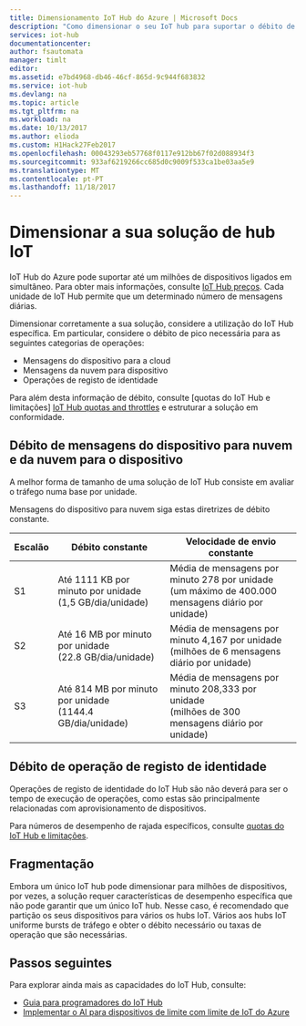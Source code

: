 ```yaml
---
title: Dimensionamento IoT Hub do Azure | Microsoft Docs
description: "Como dimensionar o seu IoT hub para suportar o débito de mensagem previsto. Inclui um resumo das opções de fragmentação e o débito suportado para cada camada."
services: iot-hub
documentationcenter: 
author: fsautomata
manager: timlt
editor: 
ms.assetid: e7bd4968-db46-46cf-865d-9c944f683832
ms.service: iot-hub
ms.devlang: na
ms.topic: article
ms.tgt_pltfrm: na
ms.workload: na
ms.date: 10/13/2017
ms.author: elioda
ms.custom: H1Hack27Feb2017
ms.openlocfilehash: 00043293eb57768f0117e912bb67f02d088934f3
ms.sourcegitcommit: 933af6219266cc685d0c9009f533ca1be03aa5e9
ms.translationtype: MT
ms.contentlocale: pt-PT
ms.lasthandoff: 11/18/2017
---
```

# <a name="scale-your-iot-hub-solution"></a>Dimensionar a sua solução de hub IoT
IoT Hub do Azure pode suportar até um milhões de dispositivos ligados em simultâneo. Para obter mais informações, consulte [IoT Hub preços][lnk-pricing]. Cada unidade de IoT Hub permite que um determinado número de mensagens diárias.

Dimensionar corretamente a sua solução, considere a utilização do IoT Hub específica. Em particular, considere o débito de pico necessária para as seguintes categorias de operações:

* Mensagens do dispositivo para a cloud
* Mensagens da nuvem para dispositivo
* Operações de registo de identidade

Para além desta informação de débito, consulte [quotas do IoT Hub e limitações] [ IoT Hub quotas and throttles] e estruturar a solução em conformidade.

## <a name="device-to-cloud-and-cloud-to-device-message-throughput"></a>Débito de mensagens do dispositivo para nuvem e da nuvem para o dispositivo
A melhor forma de tamanho de uma solução de IoT Hub consiste em avaliar o tráfego numa base por unidade.

Mensagens do dispositivo para nuvem siga estas diretrizes de débito constante.

| Escalão | Débito constante | Velocidade de envio constante |
| --- | --- | --- |
| S1 |Até 1111 KB por minuto por unidade<br/>(1,5 GB/dia/unidade) |Média de mensagens por minuto 278 por unidade<br/>(um máximo de 400.000 mensagens diário por unidade) |
| S2 |Até 16 MB por minuto por unidade<br/>(22.8 GB/dia/unidade) |Média de mensagens por minuto 4,167 por unidade<br/>(milhões de 6 mensagens diário por unidade) |
| S3 |Até 814 MB por minuto por unidade<br/>(1144.4 GB/dia/unidade) |Média de mensagens por minuto 208,333 por unidade<br/>(milhões de 300 mensagens diário por unidade) |

## <a name="identity-registry-operation-throughput"></a>Débito de operação de registo de identidade
Operações de registo de identidade do IoT Hub são não deverá para ser o tempo de execução de operações, como estas são principalmente relacionadas com aprovisionamento de dispositivos.

Para números de desempenho de rajada específicos, consulte [quotas do IoT Hub e limitações][IoT Hub quotas and throttles].

## <a name="sharding"></a>Fragmentação
Embora um único IoT hub pode dimensionar para milhões de dispositivos, por vezes, a solução requer características de desempenho específica que não pode garantir que um único IoT hub. Nesse caso, é recomendado que partição os seus dispositivos para vários os hubs IoT. Vários aos hubs IoT uniforme bursts de tráfego e obter o débito necessário ou taxas de operação que são necessárias.

## <a name="next-steps"></a>Passos seguintes
Para explorar ainda mais as capacidades do IoT Hub, consulte:

* [Guia para programadores do IoT Hub][lnk-devguide]
* [Implementar o AI para dispositivos de limite com limite de IoT do Azure][lnk-iotedge]

[lnk-pricing]: https://azure.microsoft.com/pricing/details/iot-hub
[IoT Hub quotas and throttles]: iot-hub-devguide-quotas-throttling.md

[lnk-devguide]: iot-hub-devguide.md
[lnk-iotedge]: ../iot-edge/tutorial-simulate-device-linux.md
